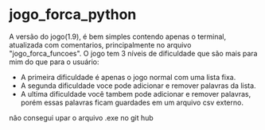 # jogo_forca_python
A versão do jogo(1.9), é bem simples contendo apenas o terminal, atualizada com comentarios, principalmente no arquivo "jogo_forca_funcoes". O jogo tem 3 níveis de dificuldade que são mais para mim do que para o usuário:

- A primeira dificuldade é apenas o jogo normal com uma lista fixa.
- A segunda dificuldade voce pode adicionar e remover palavras da lista.
- A ultima dificuldade você tambem pode adicionar e remover palavras, porém essas palavras ficam guardades em um arquivo csv externo.

não consegui upar o arquivo .exe no git hub
